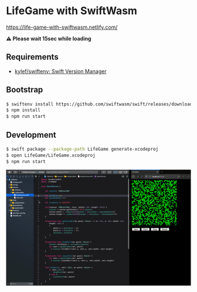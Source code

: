 # LifeGame with SwiftWasm

https://life-game-with-swiftwasm.netlify.com/

**:warning: Please wait 15sec while loading**

## Requirements

- [kylef/swiftenv: Swift Version Manager](https://github.com/kylef/swiftenv)

## Bootstrap

```sh
$ swiftenv install https://github.com/swiftwasm/swift/releases/download/swift-wasm-5.3-SNAPSHOT-2020-08-20-a/swift-wasm-5.3-SNAPSHOT-2020-08-20-a-osx.tar.gz
$ npm install
$ npm run start
```

## Development

```sh
$ swift package --package-path LifeGame generate-xcodeproj
$ open LifeGame/LifeGame.xcodeproj
$ npm run start
```

![](./assets/life-game-dev.gif)
